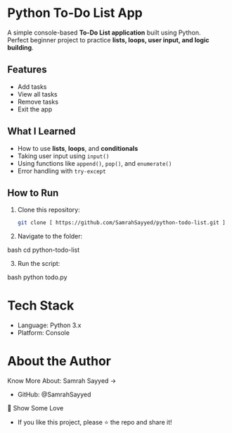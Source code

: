 # Python To-Do List App

A simple console-based **To-Do List application** built using Python.  
Perfect beginner project to practice **lists, loops, user input, and logic building**.


## Features

-  Add tasks
-  View all tasks
-  Remove tasks
-  Exit the app


## What I Learned

- How to use **lists**, **loops**, and **conditionals**
- Taking user input using `input()`
- Using functions like `append()`, `pop()`, and `enumerate()`
- Error handling with `try-except`


## How to Run

1. Clone this repository:
   
   ```bash
   git clone [ https://github.com/SamrahSayyed/python-todo-list.git ]

3. Navigate to the folder:

bash
cd python-todo-list

3. Run the script:

bash
python todo.py

# Tech Stack
- Language: Python 3.x
- Platform: Console

# About the Author
Know More About:
Samrah Sayyed ->
- GitHub: @SamrahSayyed



🌟 Show Some Love
- If you like this project, please ⭐ the repo and share it!
